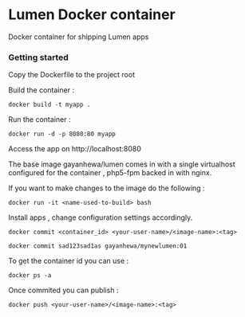 # Lumen Docker container
Docker container for shipping Lumen apps

### Getting started

  Copy the Dockerfile to the project root


  Build the container :

    docker build -t myapp .


  Run the container :

    docker run -d -p 8080:80 myapp


  Access the app on http://localhost:8080

  The base image gayanhewa/lumen comes in with a single virtualhost configured for the container , php5-fpm backed in with nginx.

  If you want to make changes to the image do the following :

    docker run -it <name-used-to-build> bash

  Install apps , change configuration settings accordingly.

    docker commit <container_id> <your-user-name>/<image-name>:<tag>

    docker commit sad123sad1as gayanhewa/mynewlumen:01 

  To get the container id you can use :

    docker ps -a


  Once commited you can publish :

    docker push <your-user-name>/<image-name>:<tag>
